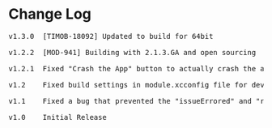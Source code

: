 # Change Log
<pre>
v1.3.0  [TIMOB-18092] Updated to build for 64bit

v1.2.2  [MOD-941] Building with 2.1.3.GA and open sourcing

v1.2.1	Fixed "Crash the App" button to actually crash the app again [MOD-624]

v1.2    Fixed build settings in module.xcconfig file for device and simulator [MOD-525]

v1.1	Fixed a bug that prevented the "issueErrored" and "replyErrored" events from firing. [MOD-533]

v1.0    Initial Release
